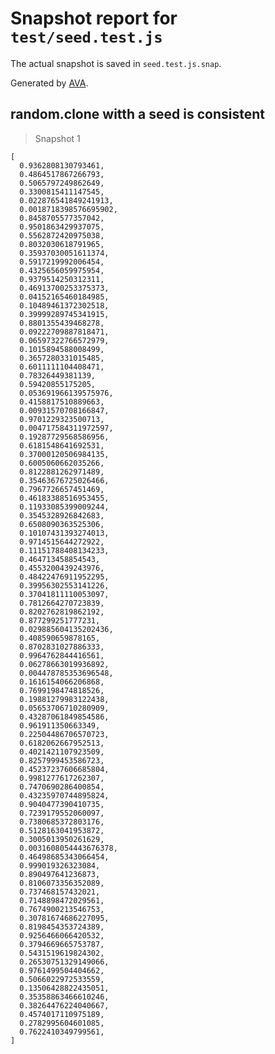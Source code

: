 # Snapshot report for `test/seed.test.js`

The actual snapshot is saved in `seed.test.js.snap`.

Generated by [AVA](https://avajs.dev).

## random.clone witth a seed is consistent

> Snapshot 1

    [
      0.9362808130793461,
      0.4864517867266793,
      0.5065797249862649,
      0.3300815411147545,
      0.022876541849241913,
      0.0018718398576695902,
      0.8458705577357042,
      0.9501863429937075,
      0.5562872420975038,
      0.8032030618791965,
      0.35937030051611374,
      0.5917219992006454,
      0.4325656059975954,
      0.9379514250312311,
      0.46913700253375373,
      0.04152165460184985,
      0.10489461372302518,
      0.39999289745341915,
      0.8801355439468278,
      0.09222709887818471,
      0.06597322766572979,
      0.1015894588008499,
      0.3657280331015485,
      0.6011111104408471,
      0.78326449381139,
      0.59420855175205,
      0.053691966139575976,
      0.4158817510889663,
      0.00931570708166847,
      0.9701229323500713,
      0.004717584311972597,
      0.19287729568586956,
      0.6181548641692531,
      0.37000120506984135,
      0.6005060662035266,
      0.8122881262971489,
      0.35463676725026466,
      0.7967726657451469,
      0.46183388516953455,
      0.11933085399009244,
      0.3545328926842683,
      0.6508090363525306,
      0.10107431393274013,
      0.9714515644272922,
      0.11151788408134233,
      0.464713458854543,
      0.4553200439243976,
      0.48422476911952295,
      0.39956302553141226,
      0.37041811110053097,
      0.7812664270723839,
      0.8202762819862192,
      0.877299251777231,
      0.029885604135202436,
      0.408590659878165,
      0.8702831027886333,
      0.9964762844416561,
      0.06278663019936892,
      0.004478785353696548,
      0.1616154066206868,
      0.7699198474818526,
      0.19881279983122438,
      0.05653706710280909,
      0.43287061849854586,
      0.961911350663349,
      0.22504486706570723,
      0.6182062667952513,
      0.4021421107923509,
      0.8257999453586723,
      0.45237237606685804,
      0.9981277617262307,
      0.7470690286400854,
      0.43235970744895824,
      0.9040477390410735,
      0.7239179552060097,
      0.7380685372803176,
      0.5128163041953872,
      0.3005013950261629,
      0.0031608054443676378,
      0.46498685343066454,
      0.999019326323084,
      0.890497641236873,
      0.8106073356352089,
      0.737468157432021,
      0.7148898472029561,
      0.7674900213546753,
      0.30781674686227095,
      0.8198454353724389,
      0.9256466066420532,
      0.3794669665753787,
      0.5431519619824302,
      0.26530751329149066,
      0.9761499504404662,
      0.5066022972533559,
      0.13506428822435051,
      0.35358863466610246,
      0.38264476224040667,
      0.4574017110975189,
      0.2782995604601085,
      0.7622410349799561,
    ]
